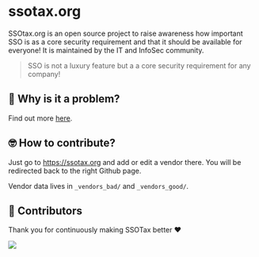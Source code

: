 # ssotax.org

SSOtax.org is an open source project to raise awareness how important SSO is as a core security
requirement and that it should be available for everyone! It is maintained by the IT and InfoSec
community.

> SSO is not a luxury feature but a a core security requirement for any company!

## 🙋 Why is it a problem?

Find out more [here](https://ssotax.org/why).

## 🤓 How to contribute?

Just go to https://ssotax.org and add or edit a vendor there. You will be redirected back to the
right Github page.

Vendor data lives in `_vendors_bad/` and `_vendors_good/`.

## 💪 Contributors

Thank you for continuously making SSOTax better ❤️

<a href="https://github.com/ssotax/ssotax/graphs/contributors">
  <img src="https://contrib.rocks/image?repo=ssotax/ssotax" />
</a>
